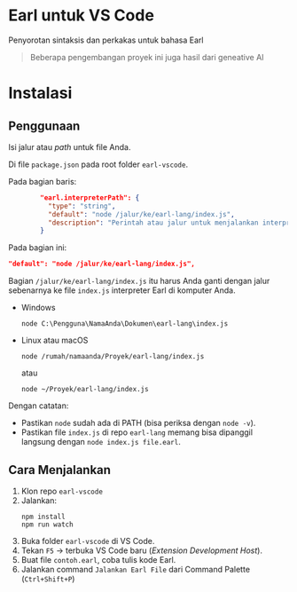 # Earl untuk VS Code
Penyorotan sintaksis dan perkakas untuk bahasa Earl
> Beberapa pengembangan proyek ini juga hasil dari geneative AI

# Instalasi
## Penggunaan
Isi jalur atau _path_ untuk file Anda.

Di file `package.json` pada root folder `earl-vscode`.

Pada bagian baris:
```json
        "earl.interpreterPath": {
          "type": "string",
          "default": "node /jalur/ke/earl-lang/index.js",
          "description": "Perintah atau jalur untuk menjalankan interpreter Earl. Contoh: 'node C:\Users\NamaAnda\Dokumen\earl-lang\index.js'"
        }
```
Pada bagian ini:
```json
"default": "node /jalur/ke/earl-lang/index.js",
```
Bagian `/jalur/ke/earl-lang/index.js` itu harus Anda ganti dengan jalur sebenarnya ke file `index.js` interpreter Earl di komputer Anda.

- Windows
  ```
  node C:\Pengguna\NamaAnda\Dokumen\earl-lang\index.js
  ```
- Linux atau macOS
  ```
  node /rumah/namaanda/Proyek/earl-lang/index.js
  ```
  atau
  ```
  node ~/Proyek/earl-lang/index.js
  ```

Dengan catatan:
- Pastikan `node` sudah ada di PATH (bisa periksa dengan `node -v`).
- Pastikan file `index.js` di repo `earl-lang` memang bisa dipanggil langsung dengan `node index.js file.earl`.

## Cara Menjalankan
1. Klon repo `earl-vscode`
2. Jalankan:
   ```
   npm install
   npm run watch
   ```
3. Buka folder `earl-vscode` di VS Code.
4. Tekan `F5` -> terbuka VS Code baru (_Extension Development Host_).
5. Buat file `contoh.earl`, coba tulis kode Earl.
6. Jalankan command `Jalankan Earl File` dari Command Palette (`Ctrl+Shift+P`)
